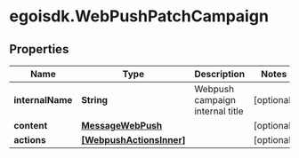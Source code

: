# egoisdk.WebPushPatchCampaign

## Properties

Name | Type | Description | Notes
------------ | ------------- | ------------- | -------------
**internalName** | **String** | Webpush campaign internal title | [optional] 
**content** | [**MessageWebPush**](MessageWebPush.md) |  | [optional] 
**actions** | [**[WebpushActionsInner]**](WebpushActionsInner.md) |  | [optional] 


